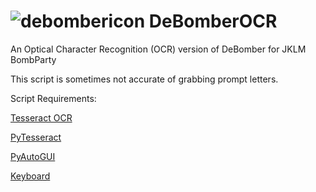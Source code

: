 # ![debombericon](https://user-images.githubusercontent.com/53323309/123511789-ee473200-d6b5-11eb-9f03-09412ae4edb5.png)  DeBomberOCR
An Optical Character Recognition (OCR) version of DeBomber for JKLM BombParty

This script is sometimes not accurate of grabbing prompt letters.

Script Requirements:

[Tesseract OCR](https://github.com/UB-Mannheim/tesseract/wiki)

[PyTesseract](https://pypi.org/project/pytesseract/)

[PyAutoGUI](https://pypi.org/project/PyAutoGUI/)

[Keyboard](https://pypi.org/project/keyboard/)
